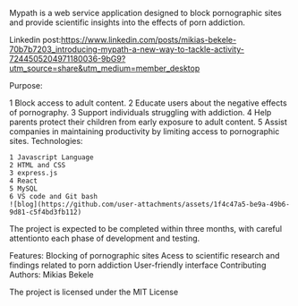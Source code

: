 Mypath is a web service application designed to block pornographic sites and provide scientific insights into the effects of porn addiction.

Linkedin post:https://www.linkedin.com/posts/mikias-bekele-70b7b7203_introducing-mypath-a-new-way-to-tackle-activity-7244505204971180036-9bG9?utm_source=share&utm_medium=member_desktop

Purpose: 

   1 Block access to adult content.
   2 Educate users about the negative effects of pornography.
   3 Support individuals struggling with addiction.
   4 Help parents protect their children from early exposure to adult content.
   5 Assist companies in maintaining productivity by limiting access to pornographic sites.
Technologies:
    
    1 Javascript Language
    2 HTML and CSS
    3 express.js
    4 React
    5 MySQL
    6 VS code and Git bash
    ![blog](https://github.com/user-attachments/assets/1f4c47a5-be9a-49b6-9d81-c5f4bd3fb112)


The project is expected to be completed within three months, with careful attentionto each phase of development and testing.

Features:
    Blocking of pornographic sites
    Acess to scientific research and findings related to porn addiction
    User-friendly interface
Contributing Authors:
    Mikias Bekele

The project is licensed under the MIT License
